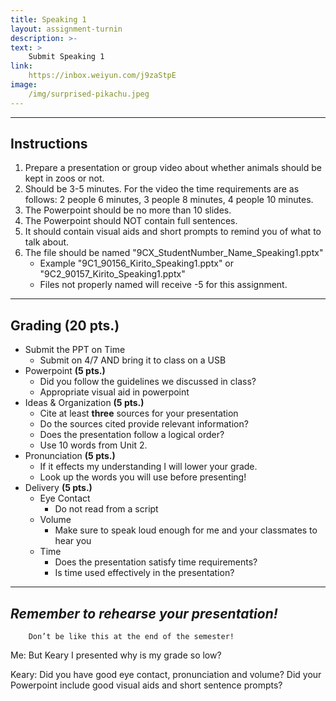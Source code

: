 ```yaml
---
title: Speaking 1
layout: assignment-turnin
description: >-
text: >
    Submit Speaking 1
link: 
    https://inbox.weiyun.com/j9zaStpE
image: 
    /img/surprised-pikachu.jpeg
---
```

---
## Instructions
1. Prepare a presentation or group video about whether animals should be kept in zoos or not.
2. Should be 3-5 minutes. For the video the time requirements are as follows: 2 people 6 minutes, 3 people 8 minutes, 4 people 10 minutes.
3. The Powerpoint should be no more than 10 slides.
4. The Powerpoint should NOT contain full sentences. 
5. It should contain visual aids and short prompts to remind you of what to talk about.
6. The file should be named "9CX_StudentNumber_Name_Speaking1.pptx"
    - Example "9C1_90156_Kirito_Speaking1.pptx" or "9C2_90157_Kirito_Speaking1.pptx"
    - Files not properly named will receive -5 for this assignment.

---
## Grading (20 pts.)
- Submit the PPT on Time
    - Submit on 4/7 AND bring it to class on a USB
- Powerpoint **(5 pts.)**
    - Did you follow the guidelines we discussed in class?
    - Appropriate visual aid in powerpoint
- Ideas & Organization **(5 pts.)**
    - Cite at least **three** sources for your presentation
    - Do the sources cited provide relevant information?
    - Does the presentation follow a logical order?
    - Use 10 words from Unit 2.
- Pronunciation **(5 pts.)**
    - If it effects my understanding I will lower your grade.
    - Look up the words you will use before presenting! 
- Delivery **(5 pts.)**
    - Eye Contact
        - Do not read from a script
    - Volume
        - Make sure to speak loud enough for me and your classmates to hear you
    - Time
        - Does the presentation satisfy time requirements?
        - Is time used effectively in the presentation? 
---
## ***Remember to rehearse your presentation!***

        Don’t be like this at the end of the semester!

Me: But Keary I presented why is my grade so low?

Keary: Did you have good eye contact, pronunciation and volume? Did your Powerpoint include good visual aids and short sentence prompts?

